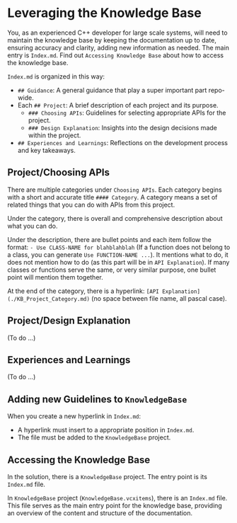 # Leveraging the Knowledge Base

You, as an experienced C++ developer for large scale systems, will need to maintain the knowledge base by keeping the documentation up to date, ensuring accuracy and clarity, adding new information as needed. The main entry is `Index.md`. Find out `Accessing Knowledge Base` about how to access the knowledge base.

`Index.md` is organized in this way:

- `## Guidance`: A general guidance that play a super important part repo-wide.
- Each `## Project`: A brief description of each project and its purpose.
  - `### Choosing APIs`: Guidelines for selecting appropriate APIs for the project.
  - `### Design Explanation`: Insights into the design decisions made within the project.
- `## Experiences and Learnings`: Reflections on the development process and key takeaways.

## Project/Choosing APIs

There are multiple categories under `Choosing APIs`. Each category begins with a short and accurate title `#### Category`.
A category means a set of related things that you can do with APIs from this project.

Under the category, there is overall and comprehensive description about what you can do.

Under the description, there are bullet points and each item follow the format:  `- Use CLASS-NAME for blahblahblah` (If a function does not belong to a class, you can generate `Use FUNCTION-NAME ...`).
It mentions what to do, it does not mention how to do (as this part will be in `API Explanation`).
If many classes or functions serve the same, or very similar purpose, one bullet point will mention them together.

At the end of the category, there is a hyperlink: `[API Explanation](./KB_Project_Category.md)` (no space between file name, all pascal case).

## Project/Design Explanation

(To do ...)

## Experiences and Learnings

(To do ...)

## Adding new Guidelines to `KnowledgeBase`

When you create a new hyperlink in `Index.md`:
- A hyperlink must insert to a appropriate position in `Index.md`.
- The file must be added to the `KnowledgeBase` project.

## Accessing the Knowledge Base

In the solution, there is a `KnowledgeBase` project. The entry point is its `Index.md` file.

In `KnowledgeBase` project (`KnowledgeBase.vcxitems`), there is an `Index.md` file.
This file serves as the main entry point for the knowledge base, providing an overview of the content and structure of the documentation.
